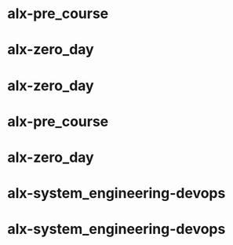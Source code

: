 # alx-pre_course
# alx-zero_day
# alx-zero_day
# alx-pre_course
# alx-zero_day
# alx-system_engineering-devops
# alx-system_engineering-devops

